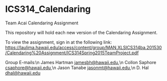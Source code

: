 # ICS314_Calendaring
Team Acai Calendaring Assignment

This repository will hold each new version of the Calendaring Assignment.

To view the assignment, sign in at the following link: https://laulima.hawaii.edu/access/content/group/MAN.XLSICS314ba.201530/Calendaring%20Assignment/ICS314Spring2015TeamProject.pdf

Group E-mails:\n
James Hartman <jamesbh@hawaii.edu>,\n
Collon Saphore <csaphore@hawaii.edu>,\n
Jason Tanabe <jasonmt@hawaii.edu>,\n
D. Hal <dhal@hawaii.edu>
